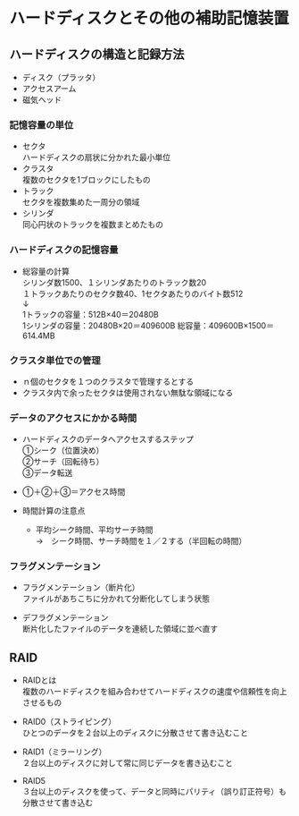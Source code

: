# ハードディスクとその他の補助記憶装置

## ハードディスクの構造と記録方法

- ディスク（プラッタ）
- アクセスアーム
- 磁気ヘッド

### 記憶容量の単位

- セクタ  
    ハードディスクの扇状に分かれた最小単位
- クラスタ  
    複数のセクタを1ブロックにしたもの
- トラック  
    セクタを複数集めた一周分の領域
- シリンダ  
    同心円状のトラックを複数まとめたもの

### ハードディスクの記憶容量

- 総容量の計算  
    シリンダ数1500、１シリンダあたりのトラック数20  
    １トラックあたりのセクタ数40、1セクタあたりのバイト数512  
    ↓  
    1トラックの容量：512B×40＝20480B  
    1シリンダの容量：20480B×20＝409600B
    総容量：409600B×1500＝614.4MB

### クラスタ単位での管理

- ｎ個のセクタを１つのクラスタで管理するとする  
- クラスタ内で余ったセクタは使用されない無駄な領域になる

### データのアクセスにかかる時間

- ハードディスクのデータへアクセスするステップ  
    ①シーク（位置決め）  
    ②サーチ（回転待ち）  
    ③データ転送

- ①＋②＋③＝アクセス時間

- 時間計算の注意点  
  - 平均シーク時間、平均サーチ時間  
    →　シーク時間、サーチ時間を１／２する（半回転の時間）

### フラグメンテーション

- フラグメンテーション（断片化）  
    ファイルがあちこちに分かれて分断化してしまう状態

- デフラグメンテーション  
    断片化したファイルのデータを連続した領域に並べ直す


## RAID

- RAIDとは  
    複数のハードディスクを組み合わせてハードディスクの速度や信頼性を向上させるもの  

- RAID0（ストライピング）  
    ひとつのデータを２台以上のディスクに分散させて書き込むこと

- RAID1（ミラーリング）  
    ２台以上のディスクに対して常に同じデータを書き込むこと

- RAID5  
    ３台以上のディスクを使って、データと同時にパリティ（誤り訂正符号）も分散させて書き込む


